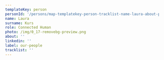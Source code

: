 ```yaml
---
templateKey: person
personId: '/persons/map-templatekey-person-tracklist-name-laura-about-personid-uuid-photo-img-laura-kurs-png-label-our-people-role-connected-human-surname-kurs-linkedin/'
name: Laura
surname: Kurs
role: Connected Human
photo: /img/0_17-removebg-preview.png
about: ''
linkedin: ''
label: our-people
tracklist: ''
---
```

